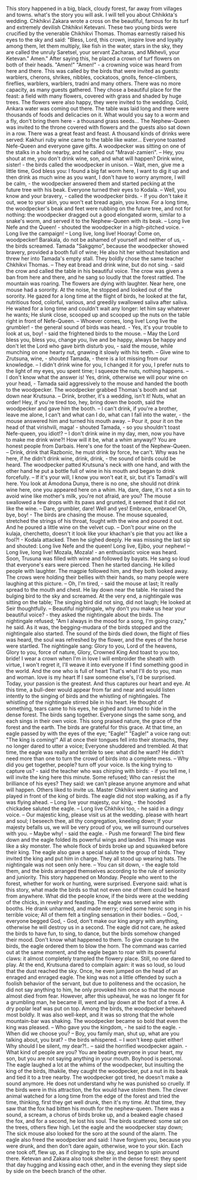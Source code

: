 This story happened in a big, black, cloudy forest, far away from villages and towns. what's the story you will ask. I will tell you about Chhikkta's wedding. Chkhikvi Zakara wrote a cross on the beautiful, famous for its turf and extremely devilish Chkhikvi Ketevani. These two young birds were crucified by the venerable Chikhikvi Thomas.
Thomas earnestly raised his eyes to the sky and said: "Bless, Lord, this crown, inspire love and loyalty among them, let them multiply, like fish in the water, stars in the sky, they are called the unruly Saretsel, your servant Zacharas, and Mkhevli, your Ketevan." Amen." After saying this, he placed a crown of turf flowers on both of their heads. "Amen!" "Amen!" - a crowning voice was heard from here and there. This was called by the birds that were invited as guests: warblers, cherons, shrikes, nibbles, cockatoos, gnolls, fence-climbers, fireflies, warblers, warblers, tradni and many others. There was no more capacity, as many guests gathered. They chose a beautiful place for the feast: a field with many flowers, covered with grass and shaded by huge trees. The flowers were also happy, they were invited to the wedding. Cold, Ankara water was coming out there. The table was laid long and there were thousands of foods and delicacies on it. What would you say to a worm and a fly, don't bring them here - a thousand grass seeds...
The Nephew-Queen was invited to the throne covered with flowers and the guests also sat down in a row. There was a great feast and feast. A thousand kinds of drinks were served: Kakhuri ruby ​​wine came to the table like water... Everyone toasted Nefe-Queen and everyone gave gifts.
A woodpecker was sitting on one of the stalks in a hole nearby, and he called out "Mraval-zamieri".
– Hey, you shout at me, you don't drink wine, son, and what will happen? Drink wine, sister! - the birds called the woodpecker in unison.
– Wait, men, give me a little time, God bless you: I found a big fat worm here, I want to dig it up and then drink as much wine as you want, I don't have to worry anymore, I will be calm, - the woodpecker answered them and started pecking at the future tree with his beak. Everyone turned their eyes to Kodala.
– Well, you know and your bravery, - called the woodpecker birds. - If you don't take it out, woe to your skin, you won't eat bread again, you know.
For a long time, the woodpecker's beak and feet were rubbing on the future tree, and not for nothing: the woodpecker dragged out a good elongated worm, similar to a snake's worm, and served it to the Nephew-Queen with its beak.
– Long live Nefe and the Queen! - shouted the woodpecker in a high-pitched voice. - Long live the campaign!
– Long live, long live! Hooray! Come on, woodpecker! Barakala, do not be ashamed of yourself and neither of us, - the birds screamed. Tamada "Sakgqmo", because the woodpecker showed bravery, provided a booth full of wine; He also hit her without hesitation and threw her into Tamada's empty stall. They boldly chose the same teacher Chkhikvi Thomas.
– They eat bread and drink wine, but do not sing. - said the crow and called the table in his beautiful voice. The crow was given a ban from here and there, and he sang so loudly that the forest rattled. The mountain was roaring. The flowers are dying with laughter. Near here, one mouse had a sorority. At the noise, he stopped and looked out of the sorority. He gazed for a long time at the flight of birds, he looked at the fat, nutritious food, colorful, various, and greedily swallowed saliva after saliva. He waited for a long time and couldn't wait any longer: let him say whatever he wants; He slunk close, scooped up and scooped up the nuts on the table right in front of Nefe-Queen.
– Whoever comes, long live! Long live the grumbler! - the general sound of birds was heard. - Yes, it's your trouble to look at us, boy! - said the frightened birds to the mouse.
– May the Lord bless you, bless you, change you, live and be happy, always be happy and don't let the Lord who gave birth disturb you, - said the mouse, while munching on one hearty nut, gnawing it slowly with his teeth.
– Give wine to Zrutsuna, wine, - shouted Tamada, - there is a lot missing from our knowledge.
– I didn't drink wine for you, I changed it for you, I prefer nuts to the light of my eyes, you spent time; I squeeze the nuts, nothing happens.
– I don't know what the answer is! Yes, drink, otherwise we will pour wine on your head, - Tamada said aggressively to the mouse and handed the booth to the woodpecker. The woodpecker grabbed Thomas's booth and sat down near Krutsuna.
– Drink, brother, it's a wedding, isn't it! Nuts, what an order! Hey, if you're tired too, hey, bring down the booth, said the woodpecker and gave him the booth.
– I can't drink, if you're a brother, leave me alone, I can't and what can I do, what can I fall into the water, - the mouse answered him and turned his mouth away.
– Pour it, pour it on the head of that virishvili, maga! - shouted Tamada, - so you shouldn't toast Nefe-queen, you idiot!?
– I don't drink wine in my day, men, now you have to make me drink wine?! How will it be, what a whim anyway!? You are honest people from Darbais. Here's one for the toast of the Nephew-Queen.
– Drink, drink that Razbonic, he must drink by force, he can't. Why was he here, if he didn't drink wine, drink, drink, - the sound of birds could be heard.
The woodpecker patted Krutsuna's neck with one hand, and with the other hand he put a bottle full of wine in his mouth and began to drink forcefully.
– If it's your will, I know you won't eat it, sir, but it's Tamadi's will here. You look at Amodona Dunya, there is no one, she should not drink wine here, one you appeared here on a whim. Ha, dare, dare, it's not a sin to avoid wine like mother's milk, you're not afraid, are you?
The mouse swallowed a few drops with its paws and grunted, it seemed that it did not like the wine.
– Dare, grumbler, dare! Well and yes! Embrace, embrace! Oh, bye, boy! - The birds are chasing the mouse.
The mouse squealed, stretched the strings of his throat, fought with the wine and poured it out. And he poured a little wine on the velvet cup.
– Don't pour wine on the kulaja, cherchetto, doesn't it look like your khachan's pie that you act like a fool?! - Kodala attacked. Then he sighed deeply. He was missing the last sip and shouted: Long live Nefe and the queen! Long live, Ejibo, your nephew!
– Long live, long live! Mozala, Mozala! - an enthusiastic voice was heard.
Soon, Trusuna was filled with wine and followed by bayats. He sang so loud that everyone's ears were pierced. Then he started dancing. He killed people with laughter. The magpie followed him, and they both looked away. The crows were holding their bellies with their hands, so many people were laughing at this picture.
– Oh, I'm tired, - said the mouse at last; It really spread to the mouth and chest. He lay down near the table. He raised the bulging bird to the sky and screamed.
At the very end, a nightingale was sitting on the table; The singing bird did not sing, did not laugh; He looked at Seir thoughtfully.
– Beautiful nightingale, why don't you make us hear your beautiful voice? - they asked the nightingale about the birds.
The nightingale refused; "Am I always in the mood for a song, I'm going crazy," he said.
As it was, the begging-mudara of the birds stopped and the nightingale also started. The sound of the birds died down, the flight of flies was heard, the soul was refreshed by the flower, and the eyes of the horse were startled. The nightingale sang:
Glory to you, Lord of the heavens,
Glory to you, force of nature,
Glory, Crowned King
And toast to you too, bride!
I wear a crown when I'm in love
I will embroider the sheath with virtue,
I won't regret it, I'll weave it into everyone
If I find something good in the world.
And the one who is full of heart
That's what I'll do to you, man and woman.
love is my heart
If I saw someone else's, I'd be surprised.
Today, your passion is the greatest.
And thus captures our heart and eye.
At this time, a bull-deer would appear from far and near and would listen intently to the singing of birds and the whistling of nightingales. The whistling of the nightingale stirred bile in his heart. He thought of something, tears came to his eyes, he sighed and turned to hide in the dense forest.
The birds sang together. Everyone sings the same song, and each sings in their own voice. This song praised nature, the grace of the forest and the earth. The birds are grateful for this grace. At that time, an eagle passed by with the eyes of the eye; "Eagle!" "Eagle!" a voice rang out: "The king is coming!" All at once their tongues fell into their stomachs, they no longer dared to utter a voice; Everyone shuddered and trembled.
At that time, the eagle was really and terrible to see: what did he want? He didn't need more than one to turn the crowd of birds into a complete mess.
– Why did you get together, people? turn off your voice. Is the king trying to capture us? - said the teacher who was chirping with birds: - if you tell me, I will invite the king here this minute.
Some refused; Who can resist the brilliance of his eyes? They said: we can't please anyone anymore and what will happen. Others liked to invite us.
Master Chkhikvi went skating and played in front of the king of birds. The eagle did not stop walking, as if a fly was flying ahead.
– Long live your majesty, our king, - the hooded chickadee saluted the eagle.
– Long live Chkhikvi too, - he said in a dingy voice.
– Our majestic king, please visit us at the wedding. please with heart and soul; I beseech thee, all thy congregation, kneeling down; If your majesty befalls us, we will be very proud of you, we will surround ourselves with you.
– Maybe why! - said the eagle. - Push me forward!
The bird flew down and the eagle folded its powerful wings and landed. This image was like a sky monster.
The whole flock of birds broke up and squawked before their king. The eagle also gave a special salute to the group of birds.
They invited the king and put him in charge. They all stood up wearing hats. The nightingale was not seen only here.
– You can sit down, - the eagle told them, and the birds arranged themselves according to the rule of seniority and juniority.
This story happened on Monday. People who went to the forest, whether for work or hunting, were surprised. Everyone said: what is this story, what made the birds so that not even one of them could be heard from anywhere.
What did the people know, if the birds were at the wedding of the chicks, in revelry and feasting.
The eagle was served wine with booths. He drank unharmed, and made merry; cried some heroic song in his terrible voice; All of them felt a tingling sensation in their bodies.
– God, - everyone begged God, - God, don't make our king angry with anything, otherwise he will destroy us in a second.
The eagle did not care, he asked the birds to have fun, to sing, to dance, but the birds somehow changed their mood. Don't know what happened to them. To give courage to the birds, the eagle ordered them to blow the horn.
The command was carried out at the same moment, and the eagle began to roar with its powerful claws: it almost completely trampled the flowery place.
Still, no one dared to play. At the end, Krutsuna dared to complain again: it was so loud, so loud that the dust reached the sky.
Once, he even jumped on the head of an enraged and enraged eagle. The king was not a little offended by such a foolish behavior of the servant, but due to politeness and the occasion, he did not say anything to him, he only provoked him once so that the mouse almost died from fear. However, after this upheaval, he was no longer fit for a grumbling man, he became ill, went and lay down at the foot of a tree. A dry poplar leaf was put on top.
Among the birds, the woodpecker behaved most boldly. It was also well-kept, and it was so strong that the whole mountain-bar was shaking. The woodpecker became so bold that even the king was pleased.
– Who gave you the kingdom, - he said to the eagle. - When did we choose you?
– Boy, you family man, shut up, what are you talking about, you brat? - the birds whispered.
– I won't keep quiet either! Why should I be silent, my dear?!.. – said the horrified woodpecker again. - What kind of people are you? You are beating everyone in your heart, my son, but you are not saying anything in your mouth. Boyhood is personal.
The eagle laughed a lot at the whims of the woodpecker, but insulting the king of the birds, Ithakile, they caught the woodpecker, put a nut in its beak and tied it to a tree nearby. The woodpecker got tired, he doesn't make a sound anymore. He does not understand why he was punished so cruelly.
If the birds were in this attraction, the fox would have stolen them. The clever animal watched for a long time from the edge of the forest and tried the time, thinking, first they get well drunk, then it's my time. At that time, they saw that the fox had bitten his mouth for the nephew-queen. There was a sound, a scream, a chorus of birds broke up, and a beaked eagle chased the fox, and for a second, he lost his soul. The birds scattered: some sat on the trees, others flew high. Let the eagle and the woodpecker stay down; The sick mouse also looked for the soro at the sound of the alarm. The eagle also freed the woodpecker and said: I have forgiven you, because you were drunk, and then don't dare again, otherwise, woe to your skin. Each one took off, flew up, as if clinging to the sky, and began to spin around there. Ketevan and Zakara also took shelter in the dense forest: they spent that day hugging and kissing each other, and in the evening they slept side by side on the beech branch of the other.